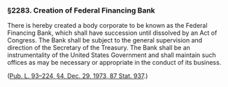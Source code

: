 ### §2283. Creation of Federal Financing Bank ###

There is hereby created a body corporate to be known as the Federal Financing Bank, which shall have succession until dissolved by an Act of Congress. The Bank shall be subject to the general supervision and direction of the Secretary of the Treasury. The Bank shall be an instrumentality of the United States Government and shall maintain such offices as may be necessary or appropriate in the conduct of its business.

([Pub. L. 93–224, §4, Dec. 29, 1973, 87 Stat. 937](/statviewer.htm?volume=87&page=937).)